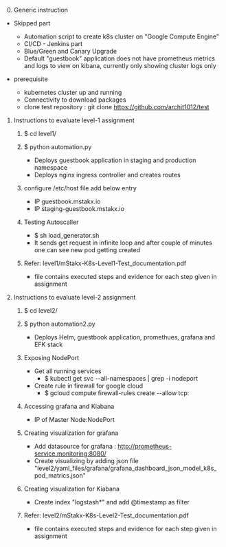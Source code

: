 0. Generic instruction
- Skipped part
  - Automation script to create k8s cluster on "Google Compute Engine"
  - CI/CD - Jenkins part
  - Blue/Green and Canary Upgrade
  - Default "guestbook" application does not have prometheus metrics and logs to view on kibana, currently only showing cluster logs only

- prerequisite
  - kubernetes cluster up and running
  - Connectivity to download packages
  - clone test repository : git clone https://github.com/archit1012/test


1. Instructions to evaluate level-1 assignment
	1. $ cd level1/
	2. $ python automation.py
	   - Deploys guestbook application in staging and production namespace
	   - Deploys nginx ingress controller and creates routes

    3. configure /etc/host file add below entry
       - IP guestbook.mstakx.io
       - IP staging-guestbook.mstakx.io

    4. Testing Autoscaller
       - $ sh load_generator.sh
       - It sends get request in infinite loop and after couple of minutes one can see new pod getting created

	5. Refer: level1/mStakx-K8s-Level1-Test_documentation.pdf
	   - file contains executed steps and evidence for each step given in assignment	
	
2. Instructions to evaluate level-2 assignment
	1. $ cd level2/
	2. $ python automation2.py
		- Deploys Helm, guestbook application, promethues, grafana and EFK stack
	3. Exposing NodePort
	   - Get all running services
	     - $ kubectl get svc --all-namespaces | grep -i nodeport
	   - Create rule in firewall for google cloud
	     - $ gcloud compute firewall-rules create <name Of service> --allow tcp:<NodePort of Service>

	4. Accessing grafana and Kiabana
	   - IP of Master Node:NodePort

	5. Creating visualization for grafana
	   - Add datasource for grafana : http://prometheus-service.monitoring:8080/
	   - Create visualizing by adding json file "level2/yaml_files/grafana/grafana_dashboard_json_model_k8s_pod_matrics.json" 
    
    6. Creating visualization for Kiabana
       - Create index "logstash*" and add @timestamp as filter
	7. Refer: level2/mStakx-K8s-Level2-Test_documentation.pdf
	   - file contains executed steps and evidence for each step given in assignment	